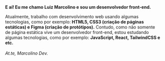<strong>E aí! Eu me chamo Luiz Marcolino e sou um desenvolvedor front-end.</strong>

Atualmente, trabalho com desenvolvimento web usando algumas tecnologias, como por exemplo: <strong>HTML5, CSS3 (criação de páginas estáticas) e Figma (criação de protótipos).</strong> Contudo, como não somente de página estática vive um desenvolvedor front-end, estou estudando algumas tecnologias, como por exemplo: <strong>JavaScript, React, TailwindCSS e etc.</strong>
<br>
<br>
<i>At.te, Marcolino Dev.</i>
